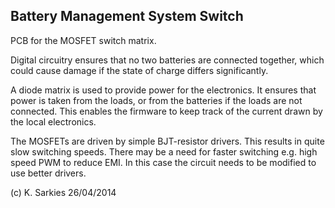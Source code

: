 Battery Management System Switch
--------------------------------

PCB for the MOSFET switch matrix.

Digital circuitry ensures that no two batteries are connected together, which
could cause damage if the state of charge differs significantly.

A diode matrix is used to provide power for the electronics. It ensures that
power is taken from the loads, or from the batteries if the loads are not
connected. This enables the firmware to keep track of the current drawn by
the local electronics.

The MOSFETs are driven by simple BJT-resistor drivers. This results in quite
slow switching speeds. There may be a need for faster switching e.g. high speed
PWM to reduce EMI. In this case the circuit needs to be modified to use better
drivers.

(c) K. Sarkies 26/04/2014


